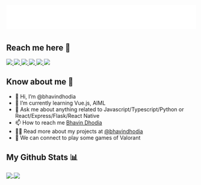 <h1 align="center">
  <img src="https://raw.githubusercontent.com/bhavindhodia/bhavindhodia/main/name.svg" alt="Bhavin Dhodia" />
</h1>

## Reach me here 📧

<p>
 <a href="https://www.reddit.com/user/bhavindhodia">
 <img src="https://img.shields.io/badge/reddit-%23E4405F.svg?&style=for-the-badge&logo=reddit&logoColor=white" height=30>
 </a>

  <a href="https://stackoverflow.com/users/6657430/bhavin-dhodia">
      <img src="https://img.shields.io/badge/stack%20overflow-F58025?&style=for-the-badge&logo=stack%20overflow&logoColor=white">
    </a>

<a href="https://www.linkedin.com/in/bhavin-dhodia">
<img src="https://img.shields.io/badge/linkedin-%230077B5.svg?&style=for-the-badge&logo=linkedin&logoColor=white" height=30>
</a>
  <a href="https://dev.to/bhavindhodia">
 <img src="https://img.shields.io/badge/DEV.TO-%230A0A0A.svg?&style=for-the-badge&logo=dev-dot-to&logoColor=white" height=30>
 </a>
<a href="https://www.twitter.com/bhavin_dhodia">
<img src="https://img.shields.io/badge/twitter-%231DA1F2.svg?&style=for-the-badge&logo=twitter&logoColor=white" height=30>
</a>

 <a href="https://medium.com/@bhavindhodia13">
 <img src="https://img.shields.io/badge/medium-%2312100E.svg?&style=for-the-badge&logo=medium&logoColor=white" height=30>
 </a>

 </p>

## Know about me 🤵

- 👋 Hi, I’m @bhavindhodia
- 🌱 I’m currently learning Vue.js, AIML
- 💬 Ask me about anything related to Javascript/Typescript/Python or React/Express/Flask/React Native
- 📫 How to reach me [Bhavin Dhodia](mailto:bhavindhodia13@gmail.com)
- 👨‍💻 Read more about my projects at [@bhavindhodia](https://bhavindhodia.xyz/)
- 👯 We can connect to play some games of Valorant

## My Github Stats 📊

<a href="https://github.com/AbhishekMaira10/deldrone" target="_blank">
 <img align="center" src="https://github-readme-stats.vercel.app/api/top-langs/?username=bhavindhodia&layout=compact" />
</a>

<a href="https://github.com/AbhishekMaira10/COVID-19-Tracker" target="_blank">
  <img align="center" src="https://github-readme-stats.vercel.app/api?username=bhavindhodia&show_icons=true&theme=tokyonight" />
</a>

<!--
[![Top Langs](https://github-readme-stats.vercel.app/api/top-langs/?username=bhavindhodia&layout=compact)](https://github.com/bhavindhodia)

![Bhavin's GitHub stats](https://github-readme-stats.vercel.app/api?username=bhavindhodia&show_icons=true&theme=tokyonight)
 -->
